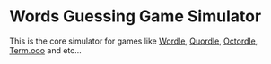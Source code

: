 # Words Guessing Game Simulator

This is the core simulator for games like [Wordle](https://www.nytimes.com/games/wordle/index.html), [Quordle](https://www.quordle.com/#/), [Octordle](https://octordle.com/), [Term.ooo](https://term.ooo/) and etc...
